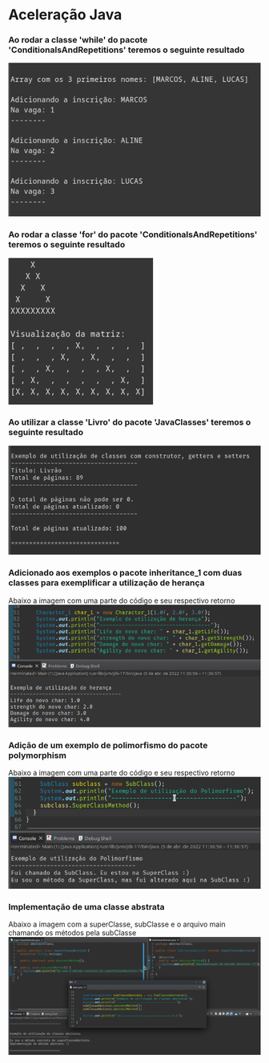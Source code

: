 # Aceleração Java

### Ao rodar a classe 'while' do pacote 'ConditionalsAndRepetitions' teremos o seguinte resultado
![while output](images/class_while.png)

### Ao rodar a classe 'for'  do pacote 'ConditionalsAndRepetitions' teremos o seguinte resultado
![for output](images/class_for.png)

### Ao utilizar a classe 'Livro' do pacote 'JavaClasses' teremos o seguinte resultado
![Class Livro output](images/class_livro.png)

### Adicionado aos exemplos o pacote inheritance_1 com duas classes para exemplificar a utilização de herança
Abaixo a imagem com uma parte do código e seu respectivo retorno
![Class Character output](images/class_character.png)

### Adição de um exemplo de polimorfismo do pacote polymorphism
Abaixo a imagem com uma parte do código e seu respectivo retorno
![Class polymorphism output](images/class_subclass.png)

### Implementação de uma classe abstrata
Abaixo a imagem com a superClasse, subClasse e o arquivo main chamando os métodos pela subClasse
![Class bstractClass output](images/package_abstractClass.png)

